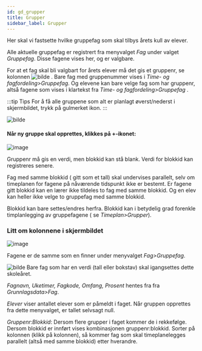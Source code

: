 ```yaml
---
id: gd_grupper
title: Grupper
sidebar_label: Grupper
---
```

Her skal vi fastsette hvilke gruppefag som skal tilbys årets kull av elever. 

Alle aktuelle gruppefag er registrert fra menyvalget _Fag_ under valget _Gruppefag_. Disse fagene vises her, og er valgbare. 


For at et fag skal bli valgbart for årets elever må det gis et gruppenr, se kolonnen
![bilde](https://github.com/BarmanHanssen/iskole/assets/80097133/6b69ae31-53bd-489e-ad7a-0e895f064bd5) .  Bare fag med gruppenummer vises i _Time- og fagfordeling>Gruppefag_. Og elevene kan bare velge fag som har gruppenr, altså fagene som vises i klartekst fra  _Time- og fagfordeling>Gruppefag_ .


:::tip Tips
For å få alle gruppene som alt er planlagt øverst/nederst i skjermbildet, trykk på gulmerket ikon.
:::

![bilde](https://github.com/BarmanHanssen/iskole/assets/80097133/6299aecd-9cd5-4f36-adcf-65ed5772d579)


#### Når ny gruppe skal opprettes, klikkes på +-ikonet: 

![image](https://github.com/BarmanHanssen/iskole/assets/80097133/30ad1c9b-fbf7-4c64-8126-5ea84f28b547)

Gruppenr må gis en verdi, men blokkid kan stå blank. Verdi for blokkid kan registreres senere.

Fag med samme blokkid ( gitt som et tall) skal undervises parallelt, selv om timeplanen for fagene på nåværende tidspunkt ikke er bestemt. Er fagene gitt blokkid kan en lærer ikke tildeles to fag med samme blokkid. Og en elev kan heller ikke velge to gruppefag med samme blokkid. 

Blokkid kan bare settes/endres herfra. Blokkid kan i betydelig grad forenkle timplanlegging av gruppefagene ( se _Timeplan>Grupper_).

### Litt om kolonnene i skjermbildet
![image](https://github.com/BarmanHanssen/iskole/assets/80097133/d6a80ad7-6744-403e-8211-fcb36ee70830)

Fagene er de samme som en finner under menyvalget _Fag>Gruppefag_. 

![bilde](https://github.com/BarmanHanssen/iskole/assets/80097133/6b69ae31-53bd-489e-ad7a-0e895f064bd5)  Bare fag som har en verdi (tall eller bokstav) skal igangsettes dette skoleåret.

_Fagnavn, Uketimer, Fagkode, Omfang, Prosent_ hentes fra fra _Grunnlagsdata>Fag_.

_Elever_ viser antallet elever som er påmeldt i faget. Når gruppen opprettes fra dette menyvalget, er tallet selvsagt null.

_Gruppenr:Blokkid_: Dersom flere grupper i faget kommer de i rekkefølge. Dersom blokkid er innført vises kombinasjonen gruppenr:blokkid.  Sorter på kolonnen (klikk på kolonnen), så kommer fag som skal timeplanelegges parallelt (altså med samme blokkid) etter hverandre.
